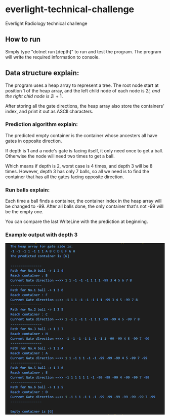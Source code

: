 # everlight-technical-challenge
Everlight Radiology technical challenge

## How to run
Simply type "dotnet run [depth]" to run and test the program. The program will write the required information to console.

## Data structure explain:
The program uses a heap array to represent a tree. The root node start at position 1 of the heap array, and the left child node of each node is 2*i, and the right chid node is 2*i + 1.

After storing all the gate directions, the heap array also store the containers' index, and print it out as ASCII characters.

### Prediction algorithm explain:
The predicted empty container is the container whose ancesters all have gates in opposite direction.

If depth is 1 and a node's gate is facing itself, it only need once to get a ball. Otherwise the node will need two times to get a ball.

Which means if depth is 2, worst case is 4 times, and depth 3 will be 8 times. However, depth 3 has only 7 balls, so all we need is to find the container that has all the gates facing opposite direction.

### Run balls explain:
Each time a ball finds a container, the container index in the heap array will be changed to -99. After all balls done, the only container that's not -99 will be the empty one.

You can compare the last WriteLine with the prediction at beginning.

### Example output with depth 3
![example output in console](https://github.com/tenglongroy/everlight-technical-challenge/raw/main/example-output.png?raw=true)
